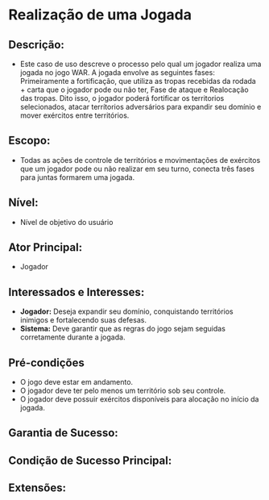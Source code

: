 # Realização de uma Jogada

## **Descrição**:
- Este caso de uso descreve o processo pelo qual um jogador realiza uma jogada no jogo WAR. A jogada envolve as seguintes fases: Primeiramente a fortificação, que utiliza as tropas recebidas da rodada + carta que o jogador pode ou não ter, Fase de ataque e Realocação das tropas. Dito isso, o jogador poderá fortificar os territorios selecionados, atacar terrítorios adversários para expandir seu domínio e mover exércitos entre territórios.

## **Escopo**: 
- Todas as ações de controle de territórios e movimentações de exércitos que um jogador pode ou não realizar em seu turno, conecta três fases para juntas formarem uma jogada.

## **Nível**: 
- Nível de objetivo do usuário

## **Ator Principal**: 
- Jogador

## **Interessados e Interesses**: 
- **Jogador:** Deseja expandir seu domínio, conquistando territórios inimigos e fortalecendo suas defesas.
- **Sistema:** Deve garantir que as regras do jogo sejam seguidas corretamente durante a jogada.

## Pré-condições
- O jogo deve estar em andamento.
- O jogador deve ter pelo menos um território sob seu controle.
- O jogador deve possuir exércitos disponíveis para alocação no início da jogada.

## **Garantia de Sucesso**: 

## **Condição de Sucesso Principal**:

## **Extensões**:

